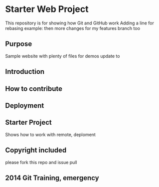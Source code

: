 # Starter Web Project

This repository is for showing how Git and GitHub work
Adding a line for rebasing example:
then more changes for my features branch too


## Purpose

Sample website with plenty of files for demos update to 

## Introduction

## How to contribute

## Deployment

## Starter Project
Shows how to work with remote, deploment

## Copyright included

please fork this repo and issue pull

## 2014 Git Training, emergency
